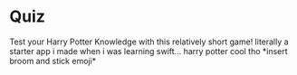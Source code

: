 # Quiz
Test your Harry Potter Knowledge with this relatively short game!
literally a starter app i made when i was learning swift...
harry potter cool tho \*insert broom and stick emoji\*
